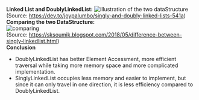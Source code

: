 **Linked List and DoublyLinkedList:**
![illustration of the two dataStructure](https://res.cloudinary.com/practicaldev/image/fetch/s--QTk9XbRm--/c_limit%2Cf_auto%2Cfl_progressive%2Cq_auto%2Cw_880/https://thepracticaldev.s3.amazonaws.com/i/kvnpce96zqdxu73hp6oe.png)
<br/>(Source: https://dev.to/joypalumbo/singly-and-doubly-linked-lists-541a)<br/>
**Comparing the two DataStructure:**<br/>
![comparing](https://1.bp.blogspot.com/-J03YTZMRpwE/WvMaQ3EoUNI/AAAAAAAADzA/ov5OLEfkFr8RbY0gmRZHx-wYXPiZYEqQQCLcBGAs/s640/LinkedList.JPG)
<br/>(Source: https://sksoumik.blogspot.com/2018/05/difference-between-singly-linkedlist.html)<br/>
**Conclusion**<br/>
- DoublyLinkedList has better Element Accessment, more efficient traversal while taking more memory space and more complicated implementation.
- SinglyLinkedList occupies less memory and easier to implement, but since it can only travel in one direction, it is less efficiency compared to DoublyLinkedList.

